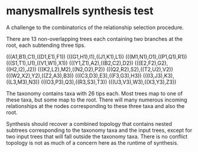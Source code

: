 # manysmallrels synthesis test

A challenge to the combinatorics of the relationship selection procedure.

There are 13 non-overlapping trees each containing two branches at the root, each subtending three tips.

(((A1,B1),C1),((D1,E1),F1))
(((G1,H1),I1),((J1,K1),L1))
(((M1,N1),O1),((P1,Q1),R1))
(((S1,T1),U1),((V1,W1),X1))
(((Y1,Z1),A2),((B2,C2),D2))
(((E2,F2),G2),((H2,I2),J2))
(((K2,L2),M2),((N2,O2),P2))
(((Q2,R2),S2),((T2,U2),V2))
(((W2,X2),Y2),((Z2,A3),B3))
(((C3,D3),E3),((F3,G3),H3))
(((I3,J3),K3),((L3,M3),N3))
(((O3,P3),Q3),((R3,S3),T3))
(((U3,V3),W3),((X3,Y3),Z3))

The taxonomy contains taxa with 26 tips each. Most trees map to one of these taxa, but some map to the root. There will many numerous incoming relationships at the nodes corresponding to these three taxa and also the root.

Synthesis should recover a combined topology that contains nested subtrees corresponding to the taxonomy taxa and the input trees, except for two input trees that will fall outside the taxonomy taxa. There is no conflict topology is not as much of a concern here as the runtime of synthesis.